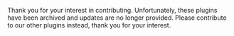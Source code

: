 Thank you for your interest in contributing.
Unfortunately, these plugins have been archived and updates are no longer provided.
Please contribute to our other plugins instead, thank you for your interest.

